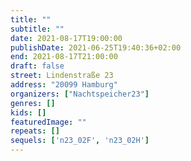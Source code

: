 ```yaml
---
title: ""
subtitle: ""
date: 2021-08-17T19:00:00
publishDate: 2021-06-25T19:40:36+02:00
end: 2021-08-17T21:00:00
draft: false
street: Lindenstraße 23
address: "20099 Hamburg"
organizers: ["Nachtspeicher23"]
genres: []
kids: []
featuredImage: ""
repeats: []
sequels: ['n23_02F', 'n23_02H']
---
```


